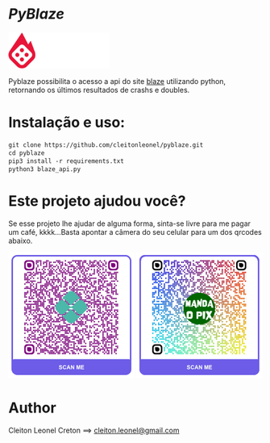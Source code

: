 # _PyBlaze_

<img src="https://github.com/cleitonleonel/pyblaze/blob/master/logo-blaze.svg?raw=true" alt="pyblaze" width="200"/>

Pyblaze possibilita o acesso a api do site [blaze](https://blaze.com) utilizando python, retornando os últimos resultados de crashs e doubles. 
# Instalação e uso:

```shell
git clone https://github.com/cleitonleonel/pyblaze.git
cd pyblaze
pip3 install -r requirements.txt
python3 blaze_api.py
```

# Este projeto ajudou você?

Se esse projeto lhe ajudar de alguma forma, sinta-se livre para me pagar um café, kkkk...Basta apontar a câmera do seu celular para um dos qrcodes abaixo.

<img src="https://github.com/cleitonleonel/pypix/blob/master/qrcode.png?raw=true" alt="QRCode Doação" width="250"/>

<img src="https://github.com/cleitonleonel/pypix/blob/master/artistic.gif?raw=true" alt="QRCode Doação" width="250"/>

# Author

Cleiton Leonel Creton ==> cleiton.leonel@gmail.com